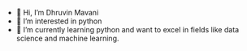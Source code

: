 - 👋 Hi, I’m Dhruvin Mavani
- 👀 I’m interested in python
- 🌱 I’m currently learning python and want to excel in fields like data science and machine learning. 

<!---
dhruvin58/dhruvin58 is a ✨ special ✨ repository because its `README.md` (this file) appears on your GitHub profile.
You can click the Preview link to take a look at your changes.
--->
